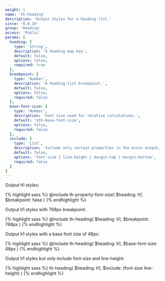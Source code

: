```yaml
---
weight: 1
name: 'th-heading'
description: 'Output styles for a heading list.'
since: '0.0.10'
group: 'Heading'
access: 'Public'
params: [
  heading: [
    type: 'String',
    description: 'A heading map key',
    default: false,
    options: false,
    required: true
  ],
  breakpoint: [
    type: 'Number',
    description: 'A heading list breakpoint.',
    default: false,
    options: false,
    required: false
  ],
  base-font-size: [
    type: 'Number',
    description: 'Font size used for relative calculations.',
    default: '$th-base-font-size',
    options: false,
    required: false
  ],
  include: [
    type: 'List',
    description: 'Include only certain properties in the mixin output.',
    default: false,
    options: 'font-size | line-height | margin-top | margin-bottom',
    required: false
  ]
]
---
```

Output h1 styles:

{% highlight sass %}
@include th-property-font-size(
  $heading: h1,
  $breakpoint: false
)
{% endhighlight %}

Output h1 styles with 768px breakpoint:

{% highlight sass %}
@include th-heading(
  $heading: h1,
  $breakpoint: 768px
)
{% endhighlight %}

Output h1 styles with a base font size of 48px:

{% highlight sass %}
@include th-heading(
  $heading: h1,
  $base-font-size: 48px
)
{% endhighlight %}

Output h1 styles but only include font-size and line-height:

{% highlight sass %}
th-heading(
    $heading: h1,
    $include: (font-size line-height)
)
{% endhighlight %}
